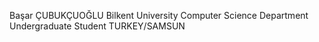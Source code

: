 Başar ÇUBUKÇUOĞLU
Bilkent University
Computer Science Department
Undergraduate Student
TURKEY/SAMSUN
